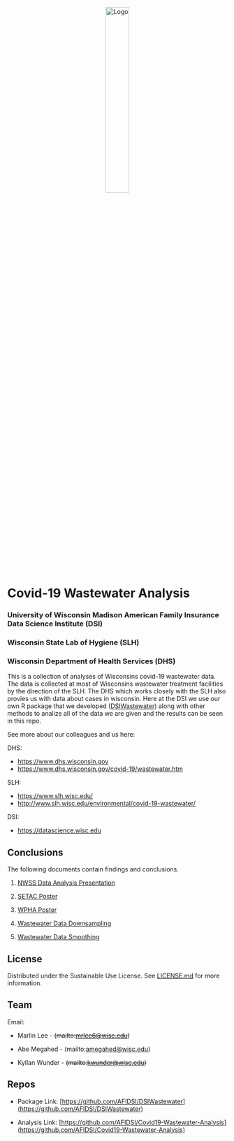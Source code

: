 <p align="center">
  <div align="center">
    <img src="./images/covid-droplet.svg" alt="Logo" style="width:33%">
  </div>
</p>

# Covid-19 Wastewater Analysis
### University of Wisconsin Madison American Family Insurance Data Science Institute (DSI)
### Wisconsin State Lab of Hygiene (SLH)
### Wisconsin Department of Health Services (DHS)

This is a collection of analyses of Wisconsins covid-19 wastewater data. The data is collected at most of Wisconsins wastewater treatment facilities by the direction of the SLH. The DHS which works closely with the SLH also provies us with data about cases in wisconsin. Here at the DSI we use our own R package that we developed ([DSIWastewater]([url](https://github.com/AFIDSI/DSIWastewater))) along with other methods to analize all of the data we are given and the results can be seen in this repo.

See more about our colleagues and us here:

DHS:
- <https://www.dhs.wisconsin.gov>
- <https://www.dhs.wisconsin.gov/covid-19/wastewater.htm>

SLH:
- <https://www.slh.wisc.edu/>
- <http://www.slh.wisc.edu/environmental/covid-19-wastewater/>

DSI:
- <https://datascience.wisc.edu>

## Conclusions
The following documents contain findings and conclusions.

1. [NWSS Data Analysis Presentation](./conclusions/NWSS-Data-Analysis-Presentation_5-2-2023/5-2_DHS-presentation.pdf)

2. [SETAC Poster](./conclusions/SETAC-Poster/SETAC-Poster.pdf)

3. [WPHA Poster](./conclusions/WPHA-Poster/WPHA-Paper.PDF)

4. [Wastewater Data Downsampling](./conclusions/downsampling/wastewater-data-downsampling.pdf)

5. [Wastewater Data Smoothing](./conclusions/smoothing/wastewater-data-smoothing.pdf)


## License
Distributed under the Sustainable Use License. See [LICENSE.md](./LICENSE.md) for more information.


## Team
Email:
- Marlin Lee - ~~(mailto:mrlee6@wisc.edu)~~

- Abe Megahed - (mailto:amegahed@wisc.edu)

- Kyllan Wunder - ~~(mailto:kwunder@wisc.edu)~~

## Repos
- Package Link: [https://github.com/AFIDSI/DSIWastewater](https://github.com/AFIDSI/DSIWastewater)

- Analysis Link: [https://github.com/AFIDSI/Covid19-Wastewater-Analysis](https://github.com/AFIDSI/Covid19-Wastewater-Analysis)
